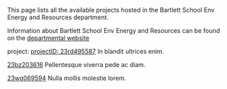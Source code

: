This page lists all the available projects hosted in the Bartlett School Env Energy and Resources department.

Information about Bartlett School Env Energy and Resources can be found on the [departmental website](www.example.com/dept1)

project: [projectID: 23rd495587](www.projects/23rd495587.md) In blandit ultrices enim.

[23bz203616](/projects/23bz203616.md) Pellentesque viverra pede ac diam.

[23wq069594](/projects/23wq069594.md) Nulla mollis molestie lorem.
